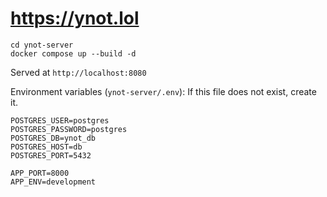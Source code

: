 # https://ynot.lol

```
cd ynot-server
docker compose up --build -d
```

Served at `http://localhost:8080`

Environment variables (`ynot-server/.env`):
If this file does not exist, create it.

```
POSTGRES_USER=postgres
POSTGRES_PASSWORD=postgres
POSTGRES_DB=ynot_db
POSTGRES_HOST=db
POSTGRES_PORT=5432

APP_PORT=8000
APP_ENV=development
```
